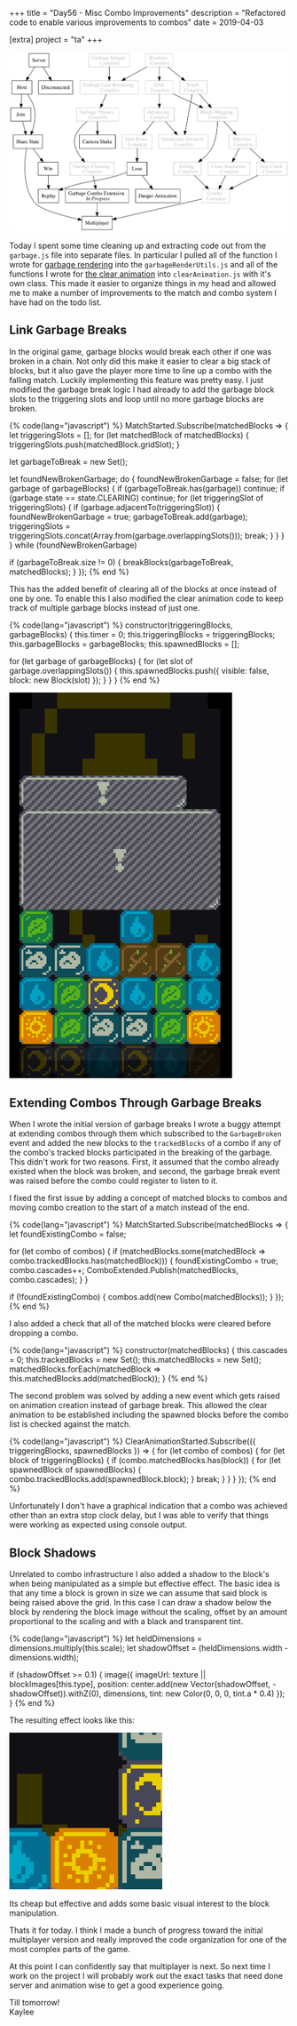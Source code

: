 +++
title = "Day56 - Misc Combo Improvements"
description = "Refactored code to enable various improvements to combos"
date = 2019-04-03

[extra]
project = "ta"
+++

![Todo](./todo.svg)

Today I spent some time cleaning up and extracting code out from the
`garbage.js` file into separate files. In particular I pulled all of the
function I wrote for [garbage
rendering](http://02credits.com/blog/day48-garbage-grid-rendering/) into the
`garbageRenderUtils.js` and all of the functions I wrote for [the clear
animation](http://02credits.com/blog/day52-garbage-clearing/) into
`clearAnimation.js` with it's own class. This made it easier to organize things
in my head and allowed me to make a number of improvements to the match and
combo system I have had on the todo list.

## Link Garbage Breaks

In the original game, garbage blocks would break each other if one was broken in
a chain. Not only did this make it easier to clear a big stack of blocks, but it
also gave the player more time to line up a combo with the falling match.
Luckily implementing this feature was pretty easy. I just modified the garbage
break logic I had already to add the garbage block slots to the triggering slots
and loop until no more garbage blocks are broken.

{% code(lang="javascript") %}
MatchStarted.Subscribe(matchedBlocks => {
  let triggeringSlots = [];
  for (let matchedBlock of matchedBlocks) {
    triggeringSlots.push(matchedBlock.gridSlot);
  }

  let garbageToBreak = new Set();

  let foundNewBrokenGarbage;
  do {
    foundNewBrokenGarbage = false;
    for (let garbage of garbageBlocks) {
      if (garbageToBreak.has(garbage)) continue;
      if (garbage.state == state.CLEARING) continue;
      for (let triggeringSlot of triggeringSlots) {
        if (garbage.adjacentTo(triggeringSlot)) {
          foundNewBrokenGarbage = true;
          garbageToBreak.add(garbage);
          triggeringSlots = triggeringSlots.concat(Array.from(garbage.overlappingSlots()));
          break;
        }
      }
    }
  } while (foundNewBrokenGarbage)

  if (garbageToBreak.size != 0) {
    breakBlocks(garbageToBreak, matchedBlocks);
  }
});
{% end %}

This has the added benefit of clearing all of the blocks at once instead of one
by one. To enable this I also modified the clear animation code to keep track of
multiple garbage blocks instead of just one.

{% code(lang="javascript") %}
constructor(triggeringBlocks, garbageBlocks) {
  this.timer = 0;
  this.triggeringBlocks = triggeringBlocks;
  this.garbageBlocks = garbageBlocks;
  this.spawnedBlocks = [];

  for (let garbage of garbageBlocks) {
    for (let slot of garbage.overlappingSlots()) {
      this.spawnedBlocks.push({
        visible: false,
        block: new Block(slot)
      });
    }
  }
}
{% end %}

![GarbageLinking](GarbageLinking.gif)

## Extending Combos Through Garbage Breaks

When I wrote the initial version of garbage breaks I wrote a buggy attempt at
extending combos through them which subscribed to the `GarbageBroken` event and
added the new blocks to the `trackedBlocks` of a combo if any of the combo's
tracked blocks participated in the breaking of the garbage. This didn't work for
two reasons. First, it assumed that the combo already existed when the block was
broken, and second, the garbage break event was raised before the combo could
register to listen to it.

I fixed the first issue by adding a concept of matched blocks to combos and
moving combo creation to the start of a match instead of the end. 

{% code(lang="javascript") %}
MatchStarted.Subscribe(matchedBlocks => {
  let foundExistingCombo = false;

  for (let combo of combos) {
    if (matchedBlocks.some(matchedBlock => combo.trackedBlocks.has(matchedBlock))) {
      foundExistingCombo = true;
      combo.cascades++;
      ComboExtended.Publish(matchedBlocks, combo.cascades);
    }
  }

  if (!foundExistingCombo) {
    combos.add(new Combo(matchedBlocks));
  }
});
{% end %}

I also added a check that all of the matched blocks were cleared before dropping
a combo.

{% code(lang="javascript") %}
constructor(matchedBlocks) {
  this.cascades = 0;
  this.trackedBlocks = new Set();
  this.matchedBlocks = new Set();
  matchedBlocks.forEach(matchedBlock => this.matchedBlocks.add(matchedBlock));
}
{% end %}

The second problem was solved by adding a new event which gets raised on
animation creation instead of garbage break. This allowed the clear animation to
be established including the spawned blocks before the combo list is checked
against the match.

{% code(lang="javascript") %}
ClearAnimationStarted.Subscribe(({ triggeringBlocks, spawnedBlocks }) => {
  for (let combo of combos) {
    for (let block of triggeringBlocks) {
      if (combo.matchedBlocks.has(block)) {
        for (let spawnedBlock of spawnedBlocks) {
          combo.trackedBlocks.add(spawnedBlock.block);
        }
        break;
      }
    }
  }
});
{% end %}

Unfortunately I don't have a graphical indication that a combo was achieved
other than an extra stop clock delay, but I was able to verify that things were
working as expected using console output.

## Block Shadows

Unrelated to combo infrastructure I also added a shadow to the block's when
being manipulated as a simple but effective effect. The basic idea is that any
time a block is grown in size we can assume that said block is being raised
above the grid. In this case I can draw a shadow below the block by rendering
the block image without the scaling, offset by an amount proportional to the
scaling and with a black and transparent tint.

{% code(lang="javascript") %}
let heldDimensions = dimensions.multiply(this.scale);
let shadowOffset = (heldDimensions.width - dimensions.width);

if (shadowOffset >= 0.1) {
  image({
    imageUrl: texture || blockImages[this.type],
    position: center.add(new Vector(shadowOffset, -shadowOffset)).withZ(0),
    dimensions,
    tint: new Color(0, 0, 0, tint.a * 0.4)
  });
}
{% end %}

The resulting effect looks like this:

![BlockShadow](BlockShadow.gif)

Its cheap but effective and adds some basic visual interest to the block manipulation.

Thats it for today. I think I made a bunch of progress toward the initial
multiplayer version and really improved the code organization for one of the
most complex parts of the game.

At this point I can confidently say that multiplayer is next. So next time I
work on the project I will probably work out the exact tasks that need done
server and animation wise to get a good experience going.

Till tomorrow!  
Kaylee
